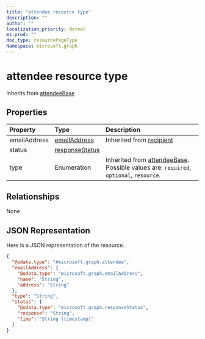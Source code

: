 ```yaml
---
title: "attendee resource type"
description: ""
author: ""
localization_priority: Normal
ms.prod: ""
doc_type: resourcePageType
Namespace: microsoft.graph
---
```



# attendee resource type




Inherits from [attendeeBase](../resources/attendeeBase.md)

## Properties
|Property|Type|Description|
|:---|:---|:---|
|emailAddress|[emailAddress](../resources/emailAddress.md)| Inherited from [recipient](../resources/recipient.md)|
|status|[responseStatus](../resources/responseStatus.md)||
|type|Enumeration| Inherited from [attendeeBase](../resources/attendeeBase.md). Possible values are: `required`, `optional`, `resource`.|

## Relationships
None

## JSON Representation
Here is a JSON representation of the resource.
<!-- {
  "blockType": "resource",
  "@odata.type": "microsoft.graph.attendee"
}
-->
``` json
{
  "@odata.type": "#microsoft.graph.attendee",
  "emailAddress": {
    "@odata.type": "microsoft.graph.emailAddress",
    "name": "String",
    "address": "String"
  },
  "type": "String",
  "status": {
    "@odata.type": "microsoft.graph.responseStatus",
    "response": "String",
    "time": "String (timestamp)"
  }
}
```

